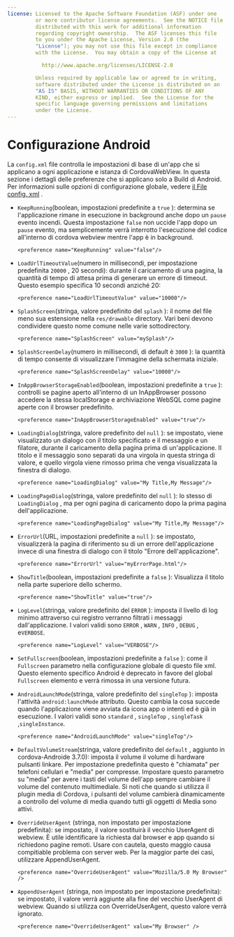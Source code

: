```yaml
---
license: Licensed to the Apache Software Foundation (ASF) under one
         or more contributor license agreements.  See the NOTICE file
         distributed with this work for additional information
         regarding copyright ownership.  The ASF licenses this file
         to you under the Apache License, Version 2.0 (the
         "License"); you may not use this file except in compliance
         with the License.  You may obtain a copy of the License at

           http://www.apache.org/licenses/LICENSE-2.0

         Unless required by applicable law or agreed to in writing,
         software distributed under the License is distributed on an
         "AS IS" BASIS, WITHOUT WARRANTIES OR CONDITIONS OF ANY
         KIND, either express or implied.  See the License for the
         specific language governing permissions and limitations
         under the License.
---
```


# Configurazione Android

La `config.xml` file controlla le impostazioni di base di un'app che si applicano a ogni applicazione e istanza di CordovaWebView. In questa sezione i dettagli delle preferenze che si applicano solo a Build di Android. Per informazioni sulle opzioni di configurazione globale, vedere [il File config. xml][1] .

 [1]: config_ref_index.md.html#The%20config.xml%20File

*   `KeepRunning`(boolean, impostazioni predefinite a `true` ): determina se l'applicazione rimane in esecuzione in background anche dopo un `pause` evento incendi. Questa impostazione `false` non uccide l'app dopo un `pause` evento, ma semplicemente verrà interrotto l'esecuzione del codice all'interno di cordova webview mentre l'app è in background.
    
        <preference name="KeepRunning" value="false"/>
        

*   `LoadUrlTimeoutValue`(numero in millisecondi, per impostazione predefinita `20000` , 20 secondi): durante il caricamento di una pagina, la quantità di tempo di attesa prima di generare un errore di timeout. Questo esempio specifica 10 secondi anziché 20:
    
        <preference name="LoadUrlTimeoutValue" value="10000"/>
        

*   `SplashScreen`(stringa, valore predefinito del `splash` ): il nome del file meno sua estensione nella `res/drawable` directory. Vari beni devono condividere questo nome comune nelle varie sottodirectory.
    
        <preference name="SplashScreen" value="mySplash"/>
        

*   `SplashScreenDelay`(numero in millisecondi, di default è `3000` ): la quantità di tempo consente di visualizzare l'immagine della schermata iniziale.
    
        <preference name="SplashScreenDelay" value="10000"/>
        

*   `InAppBrowserStorageEnabled`(boolean, impostazioni predefinite a `true` ): controlli se pagine aperto all'interno di un InAppBrowser possono accedere la stessa localStorage e archiviazione WebSQL come pagine aperte con il browser predefinito.
    
        <preference name="InAppBrowserStorageEnabled" value="true"/>
        

*   `LoadingDialog`(stringa, valore predefinito del `null` ): se impostato, viene visualizzato un dialogo con il titolo specificato e il messaggio e un filatore, durante il caricamento della pagina prima di un'applicazione. Il titolo e il messaggio sono separati da una virgola in questa stringa di valore, e quello virgola viene rimosso prima che venga visualizzata la finestra di dialogo.
    
        <preference name="LoadingDialog" value="My Title,My Message"/>
        

*   `LoadingPageDialog`(stringa, valore predefinito del `null` ): lo stesso di `LoadingDialog` , ma per ogni pagina di caricamento dopo la prima pagina dell'applicazione.
    
        <preference name="LoadingPageDialog" value="My Title,My Message"/>
        

*   `ErrorUrl`(URL, impostazioni predefinite a `null` ): se impostato, visualizzerà la pagina di riferimento su di un errore dell'applicazione invece di una finestra di dialogo con il titolo "Errore dell'applicazione".
    
        <preference name="ErrorUrl" value="myErrorPage.html"/>
        

*   `ShowTitle`(boolean, impostazioni predefinite a `false` ): Visualizza il titolo nella parte superiore dello schermo.
    
        <preference name="ShowTitle" value="true"/>
        

*   `LogLevel`(stringa, valore predefinito del `ERROR` ): imposta il livello di log minimo attraverso cui registro verranno filtrati i messaggi dall'applicazione. I valori validi sono `ERROR` , `WARN` , `INFO` , `DEBUG` , e`VERBOSE`.
    
        <preference name="LogLevel" value="VERBOSE"/>
        

*   `SetFullscreen`(boolean, impostazioni predefinite a `false` ): come il `Fullscreen` parametro nella configurazione globale di questo file xml. Questo elemento specifico Android è deprecato in favore del global `Fullscreen` elemento e verrà rimossa in una versione futura.

*   `AndroidLaunchMode`(stringa, valore predefinito del `singleTop` ): imposta l'attività `android:launchMode` attributo. Questo cambia la cosa succede quando l'applicazione viene avviata da icona app o intenti ed è già in esecuzione. I valori validi sono `standard` , `singleTop` , `singleTask` ,`singleInstance`.
    
        <preference name="AndroidLaunchMode" value="singleTop"/>
        

*   `DefaultVolumeStream`(stringa, valore predefinito del `default` , aggiunto in cordova-Androide 3.7.0): imposta il volume il volume di hardware pulsanti linkare. Per impostazione predefinita questo è "chiamata" per telefoni cellulari e "media" per compresse. Impostare questo parametro su "media" per avere i tasti del volume dell'app sempre cambiare il volume del contenuto multimediale. Si noti che quando si utilizza il plugin media di Cordova, i pulsanti del volume cambierà dinamicamente a controllo del volume di media quando tutti gli oggetti di Media sono attivi.

*   `OverrideUserAgent` (stringa, non impostato per impostazione predefinita): se impostato, il valore sostituirà il vecchio UserAgent di webview. È utile identificare la richiesta dal browser e app quando si richiedono pagine remoti. Usare con cautela, questo maggio causa compitiable problema con server web. Per la maggior parte dei casi, utilizzare AppendUserAgent.
    
        <preference name="OverrideUserAgent" value="Mozilla/5.0 My Browser" />
        

*   `AppendUserAgent` (stringa, non impostato per impostazione predefinita): se impostato, il valore verrà aggiunte alla fine del vecchio UserAgent di webview. Quando si utilizza con OverrideUserAgent, questo valore verrà ignorato.
    
        <preference name="OverrideUserAgent" value="My Browser" />